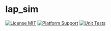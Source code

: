 # lap_sim

[![License MIT](https://img.shields.io/badge/License-MIT-blue.svg)](http://opensource.org/licenses/MIT)
[![Platform Support](https://img.shields.io/badge/Platform-MacOS%20&%20Ubuntu-lightgrey.svg)]()
[![Unit Tests](https://github.com/cmmeyer1800/lap_sim/actions/workflows/test.yml/badge.svg)](https://github.com/cmmeyer1800/lap_sim/actions/workflows/test.yml)
